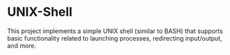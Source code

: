 # UNIX-Shell
This project implements a simple UNIX shell (similar to BASH) that supports basic functionality related to launching processes, redirecting input/output, and more.
